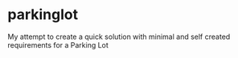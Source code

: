 # parkinglot
My attempt to create a quick solution with minimal and self created requirements for a Parking Lot
